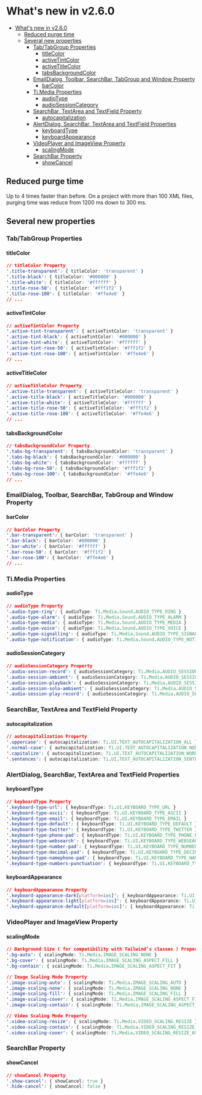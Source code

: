 # What's new in v2.6.0
- [What's new in v2.6.0](#whats-new-in-v260)
  - [Reduced purge time](#reduced-purge-time)
  - [Several new properties](#several-new-properties)
    - [Tab/TabGroup Properties](#tabtabgroup-properties)
      - [titleColor](#titlecolor)
      - [activeTintColor](#activetintcolor)
      - [activeTitleColor](#activetitlecolor)
      - [tabsBackgroundColor](#tabsbackgroundcolor)
    - [EmailDialog, Toolbar, SearchBar, TabGroup and Window Property](#emaildialog-toolbar-searchbar-tabgroup-and-window-property)
      - [barColor](#barcolor)
    - [Ti.Media Properties](#timedia-properties)
      - [audioType](#audiotype)
      - [audioSessionCategory](#audiosessioncategory)
    - [SearchBar, TextArea and TextField Property](#searchbar-textarea-and-textfield-property)
      - [autocapitalization](#autocapitalization)
    - [AlertDialog, SearchBar, TextArea and TextField Properties](#alertdialog-searchbar-textarea-and-textfield-properties)
      - [keyboardType](#keyboardtype)
      - [keyboardAppearance](#keyboardappearance)
    - [VideoPlayer and ImageView Property](#videoplayer-and-imageview-property)
      - [scalingMode](#scalingmode)
    - [SearchBar Property](#searchbar-property)
      - [showCancel](#showcancel)

## Reduced purge time
Up to 4 times faster than before. On a project with more than 100 XML files, purging time was reduce from 1200 ms down to 300 ms.

## Several new properties

### Tab/TabGroup Properties
#### titleColor
```css
// titleColor Property
'.title-transparent': { titleColor: 'transparent' }
'.title-black': { titleColor: '#000000' }
'.title-white': { titleColor: '#ffffff' }
'.title-rose-50': { titleColor: '#fff1f2' }
'.title-rose-100': { titleColor: '#ffe4e6' }
// ...
```

#### activeTintColor
```css
// activeTintColor Property
'.active-tint-transparent': { activeTintColor: 'transparent' }
'.active-tint-black': { activeTintColor: '#000000' }
'.active-tint-white': { activeTintColor: '#ffffff' }
'.active-tint-rose-50': { activeTintColor: '#fff1f2' }
'.active-tint-rose-100': { activeTintColor: '#ffe4e6' }
// ...
```

#### activeTitleColor
```css
// activeTitleColor Property
'.active-title-transparent': { activeTitleColor: 'transparent' }
'.active-title-black': { activeTitleColor: '#000000' }
'.active-title-white': { activeTitleColor: '#ffffff' }
'.active-title-rose-50': { activeTitleColor: '#fff1f2' }
'.active-title-rose-100': { activeTitleColor: '#ffe4e6' }
// ...
```

#### tabsBackgroundColor
```css
// tabsBackgroundColor Property
'.tabs-bg-transparent': { tabsBackgroundColor: 'transparent' }
'.tabs-bg-black': { tabsBackgroundColor: '#000000' }
'.tabs-bg-white': { tabsBackgroundColor: '#ffffff' }
'.tabs-bg-rose-50': { tabsBackgroundColor: '#fff1f2' }
'.tabs-bg-rose-100': { tabsBackgroundColor: '#ffe4e6' }
// ...
```

### EmailDialog, Toolbar, SearchBar, TabGroup and Window Property
#### barColor
```css
// barColor Property
'.bar-transparent': { barColor: 'transparent' }
'.bar-black': { barColor: '#000000' }
'.bar-white': { barColor: '#ffffff' }
'.bar-rose-50': { barColor: '#fff1f2' }
'.bar-rose-100': { barColor: '#ffe4e6' }
// ...
```

### Ti.Media Properties
#### audioType
```css
// audioType Property
'.audio-type-ring': { audioType: Ti.Media.Sound.AUDIO_TYPE_RING }
'.audio-type-alarm': { audioType: Ti.Media.Sound.AUDIO_TYPE_ALARM }
'.audio-type-media': { audioType: Ti.Media.Sound.AUDIO_TYPE_MEDIA }
'.audio-type-voice': { audioType: Ti.Media.Sound.AUDIO_TYPE_VOICE }
'.audio-type-signalling': { audioType: Ti.Media.Sound.AUDIO_TYPE_SIGNALLING }
'.audio-type-notification': { audioType: Ti.Media.Sound.AUDIO_TYPE_NOTIFICATION }
```

#### audioSessionCategory
```css
// audioSessionCategory Property
'.audio-session-record': { audioSessionCategory: Ti.Media.AUDIO_SESSION_CATEGORY_RECORD }
'.audio-session-ambient': { audioSessionCategory: Ti.Media.AUDIO_SESSION_CATEGORY_AMBIENT }
'.audio-session-playback': { audioSessionCategory: Ti.Media.AUDIO_SESSION_CATEGORY_PLAYBACK }
'.audio-session-solo-ambient': { audioSessionCategory: Ti.Media.AUDIO_SESSION_CATEGORY_SOLO_AMBIENT }
'.audio-session-play-record': { audioSessionCategory: Ti.Media.AUDIO_SESSION_CATEGORY_PLAY_AND_RECORD }
```

### SearchBar, TextArea and TextField Property
#### autocapitalization
```css
// autocapitalization Property
'.uppercase': { autocapitalization: Ti.UI.TEXT_AUTOCAPITALIZATION_ALL }
'.normal-case': { autocapitalization: Ti.UI.TEXT_AUTOCAPITALIZATION_NONE }
'.capitalize': { autocapitalization: Ti.UI.TEXT_AUTOCAPITALIZATION_WORDS }
'.sentences': { autocapitalization: Ti.UI.TEXT_AUTOCAPITALIZATION_SENTENCES }
```

### AlertDialog, SearchBar, TextArea and TextField Properties
#### keyboardType
```css
// keyboardType Property
'.keyboard-type-url': { keyboardType: Ti.UI.KEYBOARD_TYPE_URL }
'.keyboard-type-ascii': { keyboardType: Ti.UI.KEYBOARD_TYPE_ASCII }
'.keyboard-type-email': { keyboardType: Ti.UI.KEYBOARD_TYPE_EMAIL }
'.keyboard-type-default': { keyboardType: Ti.UI.KEYBOARD_TYPE_DEFAULT }
'.keyboard-type-twitter': { keyboardType: Ti.UI.KEYBOARD_TYPE_TWITTER }
'.keyboard-type-phone-pad': { keyboardType: Ti.UI.KEYBOARD_TYPE_PHONE_PAD }
'.keyboard-type-websearch': { keyboardType: Ti.UI.KEYBOARD_TYPE_WEBSEARCH }
'.keyboard-type-number-pad': { keyboardType: Ti.UI.KEYBOARD_TYPE_NUMBER_PAD }
'.keyboard-type-decimal-pad': { keyboardType: Ti.UI.KEYBOARD_TYPE_DECIMAL_PAD }
'.keyboard-type-namephone-pad': { keyboardType: Ti.UI.KEYBOARD_TYPE_NAMEPHONE_PAD }
'.keyboard-type-numbers-punctuation': { keyboardType: Ti.UI.KEYBOARD_TYPE_NUMBERS_PUNCTUATION }
```

#### keyboardAppearance
```css
// keyboardAppearance Property
'.keyboard-appearance-dark[platform=ios]': { keyboardAppearance: Ti.UI.KEYBOARD_APPEARANCE_DARK }
'.keyboard-appearance-light[platform=ios]': { keyboardAppearance: Ti.UI.KEYBOARD_APPEARANCE_LIGHT }
'.keyboard-appearance-default[platform=ios]': { keyboardAppearance: Ti.UI.KEYBOARD_APPEARANCE_DEFAULT }
```

### VideoPlayer and ImageView Property
#### scalingMode
```css
// Background Size ( for compatibility with Tailwind’s classes ) Property
'.bg-auto': { scalingMode: Ti.Media.IMAGE_SCALING_NONE }
'.bg-cover': { scalingMode: Ti.Media.IMAGE_SCALING_ASPECT_FILL }
'.bg-contain': { scalingMode: Ti.Media.IMAGE_SCALING_ASPECT_FIT }

// Image Scaling Mode Property
'.image-scaling-auto': { scalingMode: Ti.Media.IMAGE_SCALING_AUTO }
'.image-scaling-none': { scalingMode: Ti.Media.IMAGE_SCALING_NONE }
'.image-scaling-fill': { scalingMode: Ti.Media.IMAGE_SCALING_FILL }
'.image-scaling-cover': { scalingMode: Ti.Media.IMAGE_SCALING_ASPECT_FILL }
'.image-scaling-contain': { scalingMode: Ti.Media.IMAGE_SCALING_ASPECT_FIT }

// Video Scaling Mode Property
'.video-scaling-resize': { scalingMode: Ti.Media.VIDEO_SCALING_RESIZE }
'.video-scaling-contain': { scalingMode: Ti.Media.VIDEO_SCALING_RESIZE_ASPECT }
'.video-scaling-cover': { scalingMode: Ti.Media.VIDEO_SCALING_RESIZE_ASPECT_FILL }

```

### SearchBar Property
#### showCancel
```css
// showCancel Property
'.show-cancel': { showCancel: true }
'.hide-cancel': { showCancel: false }
```
